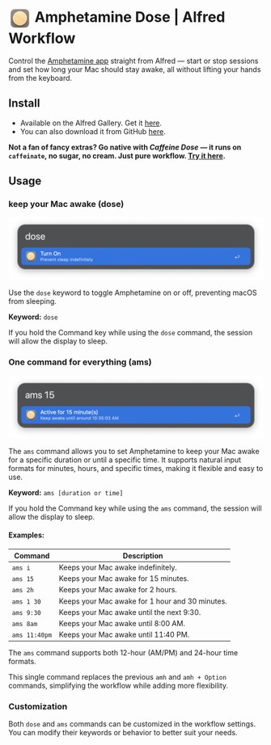 # <img src="img/dose-logo.png" alt="Amphetamine Dose Alfred Workflow Icon" width="45" align="center"/> Amphetamine Dose | Alfred Workflow

Control the [Amphetamine app](https://apps.apple.com/us/app/amphetamine/id937984704?mt=12) straight from Alfred — start or stop sessions and set how long your Mac should stay awake, all without lifting your hands from the keyboard.

## Install

- Available on the Alfred Gallery. Get it [here](https://alfred.app/workflows/vanstrouble/amphetamine-dose/).
- You can also download it from GitHub [here](https://github.com/vanstrouble/dose-alfred-workflow/releases).

**Not a fan of fancy extras? Go native with _Caffeine Dose_ — it runs on `caffeinate`, no sugar, no cream. Just pure workflow. [Try it here](https://github.com/vanstrouble/caffeine-dose-alfred-workflow.git).**

## Usage

### keep your Mac awake (dose)

<img src="img/dose.png" alt="Alfred toggle Amphetamine image" width="550"/>

Use the `dose` keyword to toggle Amphetamine on or off, preventing macOS from sleeping.

**Keyword:** `dose`

If you hold the Command key while using the `dose` command, the session will allow the display to sleep.

### One command for everything (ams)

<img src="img/ams.png" alt="Alfred set Amphetamine duration image" width="550"/>

The `ams` command allows you to set Amphetamine to keep your Mac awake for a specific duration or until a specific time. It supports natural input formats for minutes, hours, and specific times, making it flexible and easy to use.

**Keyword:** `ams [duration or time]`

If you hold the Command key while using the `ams` command, the session will allow the display to sleep.

#### Examples:

| Command    | Description                                    |
|------------|------------------------------------------------|
| `ams i`    | Keeps your Mac awake indefinitely.             |
| `ams 15`   | Keeps your Mac awake for 15 minutes.           |
| `ams 2h`   | Keeps your Mac awake for 2 hours.              |
| `ams 1 30` | Keeps your Mac awake for 1 hour and 30 minutes.|
| `ams 9:30` | Keeps your Mac awake until the next 9:30.      |
| `ams 8am`  | Keeps your Mac awake until 8:00 AM.            |
| `ams 11:40pm` | Keeps your Mac awake until 11:40 PM.        |

The `ams` command supports both 12-hour (AM/PM) and 24-hour time formats.

This single command replaces the previous `amh` and `amh + Option` commands, simplifying the workflow while adding more flexibility.

### Customization

Both `dose` and `ams` commands can be customized in the workflow settings. You can modify their keywords or behavior to better suit your needs.
